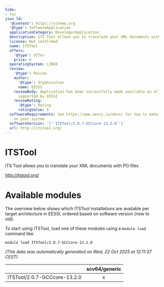 ```yaml
---
hide:
- toc
json_ld:
  '@context': https://schema.org
  '@type': SoftwareApplication
  applicationCategory: DeveloperApplication
  description: ITS Tool allows you to translate your XML documents with PO files
  license: Not confirmed
  name: ITSTool
  offers:
    '@type': Offer
    price: 0
  operatingSystem: LINUX
  review:
    '@type': Review
    author:
      '@type': Organization
      name: EESSI
    reviewBody: Application has been successfully made available on all architectures
      supported by EESSI
    reviewRating:
      '@type': Rating
      ratingValue: 5
  softwareRequirements: See https://www.eessi.io/docs/ for how to make EESSI available
    on your system
  softwareVersion: '[''ITSTool/2.0.7-GCCcore-13.2.0'']'
  url: http://itstool.org/
---
```


ITSTool
=======


ITS Tool allows you to translate your XML documents with PO files

http://itstool.org/
# Available modules


The overview below shows which ITSTool installations are available per target architecture in EESSI, ordered based on software version (new to old).

To start using ITSTool, load one of these modules using a `module load` command like:

```shell
module load ITSTool/2.0.7-GCCcore-13.2.0
```

*(This data was automatically generated on Wed, 22 Oct 2025 at 12:11:37 CEST)*

| |scv64/generic|
| :---: | :---: |
|ITSTool/2.0.7-GCCcore-13.2.0|x|
